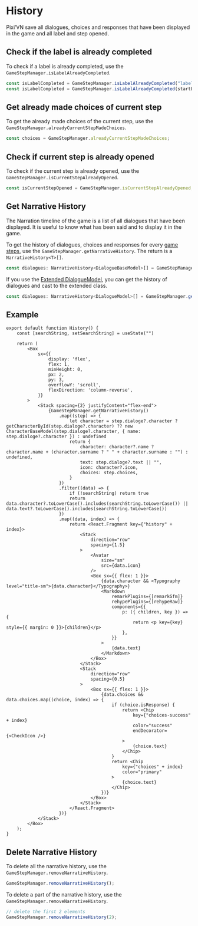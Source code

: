 # History

Pixi’VN save all dialogues, choices and responses that have been displayed in the game and all label and step opened.

## Check if the label is already completed

To check if a label is already completed, use the `GameStepManager.isLabelAlreadyCompleted`.

```typescript
const isLabelCompleted = GameStepManager.isLabelAlreadyCompleted("labelid");
const isLabelCompleted = GameStepManager.isLabelAlreadyCompleted(startLabel);
```

## Get already made choices of current step

To get the already made choices of the current step, use the `GameStepManager.alreadyCurrentStepMadeChoices`.

```typescript
const choices = GameStepManager.alreadyCurrentStepMadeChoices;
```

## Check if current step is already opened

To check if the current step is already opened, use the `GameStepManager.isCurrentStepAlreadyOpened`.

```typescript
const isCurrentStepOpened = GameStepManager.isCurrentStepAlreadyOpened;
```

## Get Narrative History

The Narration timeline of the game is a list of all dialogues that have been displayed. It is useful to know what has been said and to display it in the game.

To get the history of dialogues, choices and responses for every [game steps](/start/labels), use the `GameStepManager.getNarrativeHistory`. The return is a `NarrativeHistory<T>[]`.

```typescript
const dialogues: NarrativeHistory<DialogueBaseModel>[] = GameStepManager.getNarrativeHistory();
```

If you use the [Extended DialogueModel](/start/dialogue.md#extend-dialoguebasemodel), you can get the history of dialogues and cast to the extended class.

```typescript
const dialogues: NarrativeHistory<DialogueModel>[] = GameStepManager.getNarrativeHistory<DialogueModel>();
```

## Example

```tsx
export default function History() {
    const [searchString, setSearchString] = useState("")

    return (
        <Box
            sx={{
                display: 'flex',
                flex: 1,
                minHeight: 0,
                px: 2,
                py: 3,
                overflowY: 'scroll',
                flexDirection: 'column-reverse',
            }}
        >
            <Stack spacing={2} justifyContent="flex-end">
                {GameStepManager.getNarrativeHistory()
                    .map((step) => {
                        let character = step.dialoge?.character ? getCharacterById(step.dialoge?.character) ?? new CharacterBaseModel(step.dialoge?.character, { name: step.dialoge?.character }) : undefined
                        return {
                            character: character?.name ? character.name + (character.surname ? " " + character.surname : "") : undefined,
                            text: step.dialoge?.text || "",
                            icon: character?.icon,
                            choices: step.choices,
                        }
                    })
                    .filter((data) => {
                        if (!searchString) return true
                        return data.character?.toLowerCase().includes(searchString.toLowerCase()) || data.text?.toLowerCase().includes(searchString.toLowerCase())
                    })
                    .map((data, index) => {
                        return <React.Fragment key={"history" + index}>
                            <Stack
                                direction="row"
                                spacing={1.5}
                            >
                                <Avatar
                                    size="sm"
                                    src={data.icon}
                                />
                                <Box sx={{ flex: 1 }}>
                                    {data.character && <Typography level="title-sm">{data.character}</Typography>}
                                    <Markdown
                                        remarkPlugins={[remarkGfm]}
                                        rehypePlugins={[rehypeRaw]}
                                        components={{
                                            p: ({ children, key }) => {
                                                return <p key={key} style={{ margin: 0 }}>{children}</p>
                                            },
                                        }}
                                    >
                                        {data.text}
                                    </Markdown>
                                </Box>
                            </Stack>
                            <Stack
                                direction="row"
                                spacing={0.5}
                            >
                                <Box sx={{ flex: 1 }}>
                                    {data.choices && data.choices.map((choice, index) => {
                                        if (choice.isResponse) {
                                            return <Chip
                                                key={"choices-success" + index}
                                                color="success"
                                                endDecorator={<CheckIcon />}
                                            >
                                                {choice.text}
                                            </Chip>
                                        }
                                        return <Chip
                                            key={"choices" + index}
                                            color="primary"
                                        >
                                            {choice.text}
                                        </Chip>
                                    })}
                                </Box>
                            </Stack>
                        </React.Fragment>
                    })}
            </Stack>
        </Box>
    );
}
```

## Delete Narrative History

To delete all the narrative history, use the `GameStepManager.removeNarrativeHistory`.

```typescript
GameStepManager.removeNarrativeHistory();
```

To delete a part of the narrative history, use the `GameStepManager.removeNarrativeHistory`.

```typescript
// delete the first 2 elements
GameStepManager.removeNarrativeHistory(2);
```

